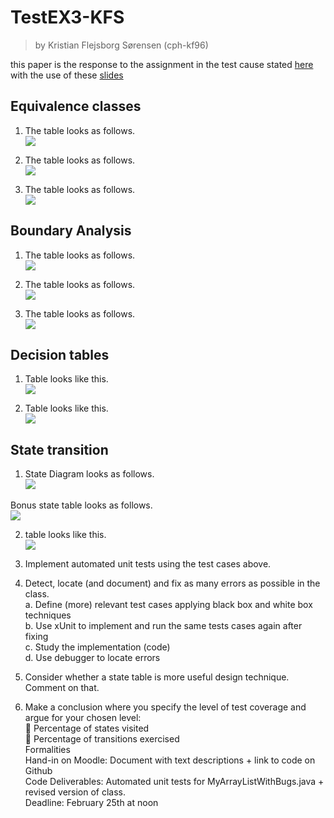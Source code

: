 # TestEX3-KFS
> by Kristian Flejsborg Sørensen (cph-kf96)

this paper is the response to the assignment in the test cause stated [here](https://github.com/datsoftlyngby/soft2018spring-test-teaching-material/blob/master/exercises/Test%20Case%20Exercises.pdf) with the use of these [slides](https://github.com/datsoftlyngby/soft2018spring-test-teaching-material/blob/master/slides/Test%20Design%20Techniques.pdf)

## Equivalence classes
1. The table looks as follows.   
![](https://i.gyazo.com/93b5525a2555c77c6747da4e18555184.png)   

2. The table looks as follows.   
![](https://i.gyazo.com/eee5bf1f42e8fc0d01aab01bcdfc4a07.png)   

3. The table looks as follows.   
![](https://i.gyazo.com/9a70386a722ce6641f5b92bde78fcd74.png)   

## Boundary Analysis
1. The table looks as follows.   
![](https://i.gyazo.com/43faec8a6a5e08db7b88cee4bce226b3.png)   

2. The table looks as follows.   
![](https://i.gyazo.com/13d162a1a683898ffc4250db3af6f8a1.png)   

3. The table looks as follows.   
![](https://i.gyazo.com/d7bf18c6208e8fa8b7707f9cf35870d4.png)   

## Decision tables
1. Table looks like this.   
![](https://i.gyazo.com/8dc91dfbc4605b46f1ca799b23452fa9.png)   

2. Table looks like this.   
![](https://i.gyazo.com/4b0a68585817ede34a25b638d4029ef0.png)

## State transition
1. State Diagram looks as follows.   
![](https://i.gyazo.com/e3bd4d547074f7548f51db61f6f8e856.png)   

Bonus state table looks as follows.   
![](https://i.gyazo.com/7f374133d32e31073ce59958e678fc02.png)

2. table looks like this.   
![](https://i.gyazo.com/90916e405bd8d3b66d755f90506b43d0.png)   

3. Implement automated unit tests using the test cases above.   
4. Detect, locate (and document) and fix as many errors as possible in the class.   
a. Define (more) relevant test cases applying black box and white box techniques   
b. Use xUnit to implement and run the same tests cases again after fixing   
c. Study the implementation (code)   
d. Use debugger to locate errors   
5. Consider whether a state table is more useful design technique. Comment on that.   
6. Make a conclusion where you specify the level of test coverage and argue for your chosen level:   
 Percentage of states visited   
 Percentage of transitions exercised   
Formalities   
Hand-in on Moodle: Document with text descriptions + link to code on Github   
Code Deliverables: Automated unit tests for MyArrayListWithBugs.java + revised version of class.   
Deadline: February 25th at noon   
